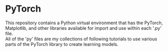 # PyTorch
This repository contains a Python virtual environment that has the PyTorch, Matplotlib, and other libraries available for import and use within each '.py' file.<br>
All of the 'py' files are my collections of following tutorials to use various parts of the PyTorch library to create learning models.